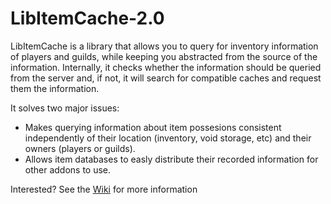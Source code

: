 # LibItemCache-2.0
LibItemCache is a library that allows you to query for inventory information of players and guilds, while keeping you abstracted from the source of the information. Internally, it checks whether the information should be queried from the server and, if not, it will search for compatible caches and request them the information.

It solves two major issues:
* Makes querying information about item possesions consistent independently of their location (inventory, void storage, etc) and their owners (players or guilds).
* Allows item databases to easly distribute their recorded information for other addons to use.

Interested? See the [Wiki](https://github.com/Jaliborc/LibItemCache-2.0/wiki) for more information
